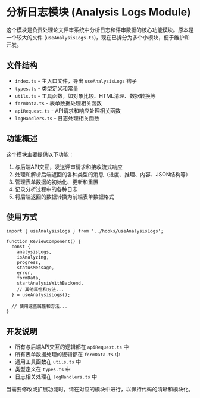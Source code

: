 # 分析日志模块 (Analysis Logs Module)

这个模块是负责处理论文评审系统中分析日志和评审数据的核心功能模块。原本是一个较大的文件 (`useAnalysisLogs.ts`)，现在已拆分为多个小模块，便于维护和开发。

## 文件结构

- `index.ts` - 主入口文件，导出 `useAnalysisLogs` 钩子
- `types.ts` - 类型定义和常量
- `utils.ts` - 工具函数，如对象比较、HTML清理、数据转换等
- `formData.ts` - 表单数据处理相关函数
- `apiRequest.ts` - API请求和响应处理相关函数
- `logHandlers.ts` - 日志处理相关函数

## 功能概述

这个模块主要提供以下功能：

1. 与后端API交互，发送评审请求和接收流式响应
2. 处理和解析后端返回的各种类型的消息（进度、推理、内容、JSON结构等）
3. 管理表单数据的初始化、更新和重置
4. 记录分析过程中的各种日志
5. 将后端返回的数据转换为前端表单数据格式

## 使用方式

```tsx
import { useAnalysisLogs } from '../hooks/useAnalysisLogs';

function ReviewComponent() {
  const {
    analysisLogs,
    isAnalyzing,
    progress,
    statusMessage,
    error,
    formData,
    startAnalysisWithBackend,
    // 其他属性和方法...
  } = useAnalysisLogs();

  // 使用这些属性和方法...
}
```

## 开发说明

- 所有与后端API交互的逻辑都在 `apiRequest.ts` 中
- 所有表单数据处理的逻辑都在 `formData.ts` 中
- 通用工具函数在 `utils.ts` 中
- 类型定义在 `types.ts` 中
- 日志相关处理在 `logHandlers.ts` 中

当需要修改或扩展功能时，请在对应的模块中进行，以保持代码的清晰和模块化。 